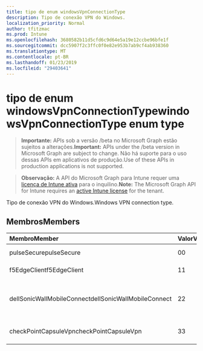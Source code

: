 ```yaml
---
title: tipo de enum windowsVpnConnectionType
description: Tipo de conexão VPN do Windows.
localization_priority: Normal
author: tfitzmac
ms.prod: Intune
ms.openlocfilehash: 3680582b11d5cfd6c9d64e5a19e12ccbe96bfe1f
ms.sourcegitcommit: dcc5907f2c3ffc0f0e82e953b7ab9cf4ab938360
ms.translationtype: MT
ms.contentlocale: pt-BR
ms.lasthandoff: 01/23/2019
ms.locfileid: "29403641"
---
```

# <a name="windowsvpnconnectiontype-enum-type"></a><span data-ttu-id="3e877-103">tipo de enum windowsVpnConnectionType</span><span class="sxs-lookup"><span data-stu-id="3e877-103">windowsVpnConnectionType enum type</span></span>

> <span data-ttu-id="3e877-104">**Importante:** APIs sob a versão /beta no Microsoft Graph estão sujeitos a alterações.</span><span class="sxs-lookup"><span data-stu-id="3e877-104">**Important:** APIs under the /beta version in Microsoft Graph are subject to change.</span></span> <span data-ttu-id="3e877-105">Não há suporte para o uso dessas APIs em aplicativos de produção.</span><span class="sxs-lookup"><span data-stu-id="3e877-105">Use of these APIs in production applications is not supported.</span></span>

> <span data-ttu-id="3e877-106">**Observação:** A API do Microsoft Graph para Intune requer uma [licença de Intune ativa](https://go.microsoft.com/fwlink/?linkid=839381) para o inquilino.</span><span class="sxs-lookup"><span data-stu-id="3e877-106">**Note:** The Microsoft Graph API for Intune requires an [active Intune license](https://go.microsoft.com/fwlink/?linkid=839381) for the tenant.</span></span>

<span data-ttu-id="3e877-107">Tipo de conexão VPN do Windows.</span><span class="sxs-lookup"><span data-stu-id="3e877-107">Windows VPN connection type.</span></span>

## <a name="members"></a><span data-ttu-id="3e877-108">Membros</span><span class="sxs-lookup"><span data-stu-id="3e877-108">Members</span></span>
|<span data-ttu-id="3e877-109">Membro</span><span class="sxs-lookup"><span data-stu-id="3e877-109">Member</span></span>|<span data-ttu-id="3e877-110">Valor</span><span class="sxs-lookup"><span data-stu-id="3e877-110">Value</span></span>|<span data-ttu-id="3e877-111">Descrição</span><span class="sxs-lookup"><span data-stu-id="3e877-111">Description</span></span>|
|:---|:---|:---|
|<span data-ttu-id="3e877-112">pulseSecure</span><span class="sxs-lookup"><span data-stu-id="3e877-112">pulseSecure</span></span>|<span data-ttu-id="3e877-113">0</span><span class="sxs-lookup"><span data-stu-id="3e877-113">0</span></span>|<span data-ttu-id="3e877-114">Pulso seguro.</span><span class="sxs-lookup"><span data-stu-id="3e877-114">Pulse Secure.</span></span>|
|<span data-ttu-id="3e877-115">f5EdgeClient</span><span class="sxs-lookup"><span data-stu-id="3e877-115">f5EdgeClient</span></span>|<span data-ttu-id="3e877-116">1</span><span class="sxs-lookup"><span data-stu-id="3e877-116">1</span></span>|<span data-ttu-id="3e877-117">F5 Cliente de borda.</span><span class="sxs-lookup"><span data-stu-id="3e877-117">F5 Edge Client.</span></span>|
|<span data-ttu-id="3e877-118">dellSonicWallMobileConnect</span><span class="sxs-lookup"><span data-stu-id="3e877-118">dellSonicWallMobileConnect</span></span>|<span data-ttu-id="3e877-119">2</span><span class="sxs-lookup"><span data-stu-id="3e877-119">2</span></span>|<span data-ttu-id="3e877-120">Conexão do Dell SonicWALL Mobile.</span><span class="sxs-lookup"><span data-stu-id="3e877-120">Dell SonicWALL Mobile Connection.</span></span>|
|<span data-ttu-id="3e877-121">checkPointCapsuleVpn</span><span class="sxs-lookup"><span data-stu-id="3e877-121">checkPointCapsuleVpn</span></span>|<span data-ttu-id="3e877-122">3</span><span class="sxs-lookup"><span data-stu-id="3e877-122">3</span></span>|<span data-ttu-id="3e877-123">Verifique o ponto Cápsula VPN.</span><span class="sxs-lookup"><span data-stu-id="3e877-123">Check Point Capsule VPN.</span></span>|




